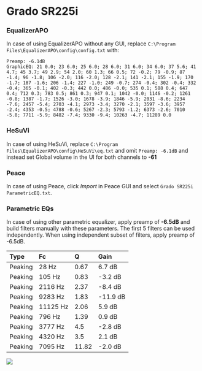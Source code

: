 # Grado SR225i

### EqualizerAPO
In case of using EqualizerAPO without any GUI, replace `C:\Program Files\EqualizerAPO\config\config.txt`
with:
```
Preamp: -6.1dB
GraphicEQ: 21 0.0; 23 6.0; 25 6.0; 28 6.0; 31 6.0; 34 6.0; 37 5.6; 41 4.7; 45 3.7; 49 2.9; 54 2.0; 60 1.3; 66 0.5; 72 -0.2; 79 -0.9; 87 -1.4; 96 -1.8; 106 -2.0; 116 -2.0; 128 -2.1; 141 -2.1; 155 -1.9; 170 -1.7; 187 -1.6; 206 -1.4; 227 -1.0; 249 -0.7; 274 -0.4; 302 -0.4; 332 -0.4; 365 -0.1; 402 -0.3; 442 0.0; 486 -0.0; 535 0.1; 588 0.4; 647 0.4; 712 0.3; 783 0.5; 861 0.3; 947 0.1; 1042 -0.0; 1146 -0.2; 1261 -0.8; 1387 -1.7; 1526 -3.0; 1678 -3.9; 1846 -5.9; 2031 -8.6; 2234 -7.6; 2457 -5.4; 2703 -4.1; 2973 -3.4; 3270 -2.1; 3597 -3.6; 3957 -2.4; 4353 -0.5; 4788 -0.6; 5267 -2.3; 5793 -1.2; 6373 -2.6; 7010 -5.8; 7711 -5.9; 8482 -7.4; 9330 -9.4; 10263 -4.7; 11289 0.0
```

### HeSuVi
In case of using HeSuVi, replace `C:\Program Files\EqualizerAPO\config\HeSuVi\eq.txt` and omit `Preamp:
-6.1dB` and instead set Global volume in the UI for both channels to **-61**

### Peace
In case of using Peace, click *Import* in Peace GUI and select `Grado SR225i ParametricEQ.txt`.

### Parametric EQs
In case of using other parametric equalizer, apply preamp of **-6.5dB** and build filters manually
with these parameters. The first 5 filters can be used independently.
When using independent subset of filters, apply preamp of -6.5dB.

| Type    | Fc       |     Q | Gain     |
|:--------|:---------|:------|:---------|
| Peaking | 28 Hz    |  0.67 | 6.7 dB   |
| Peaking | 105 Hz   |  0.83 | -3.2 dB  |
| Peaking | 2116 Hz  |  2.37 | -8.4 dB  |
| Peaking | 9283 Hz  |  1.83 | -11.9 dB |
| Peaking | 11125 Hz |  2.06 | 5.9 dB   |
| Peaking | 796 Hz   |  1.39 | 0.9 dB   |
| Peaking | 3777 Hz  |  4.5  | -2.8 dB  |
| Peaking | 4320 Hz  |  3.5  | 2.1 dB   |
| Peaking | 7095 Hz  | 11.82 | -2.0 dB  |

![](https://raw.githubusercontent.com/jaakkopasanen/AutoEq/master/results/innerfidelity/sbaf-serious/Grado%20SR225i/Grado%20SR225i.png)
